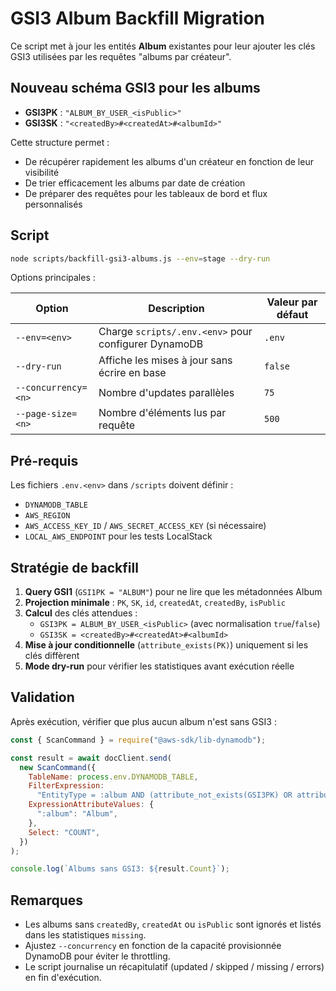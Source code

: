# GSI3 Album Backfill Migration

Ce script met à jour les entités **Album** existantes pour leur ajouter les clés GSI3 utilisées par les requêtes "albums par créateur".

## Nouveau schéma GSI3 pour les albums

- **GSI3PK** : `"ALBUM_BY_USER_<isPublic>"`
- **GSI3SK** : `"<createdBy>#<createdAt>#<albumId>"`

Cette structure permet :

- De récupérer rapidement les albums d'un créateur en fonction de leur visibilité
- De trier efficacement les albums par date de création
- De préparer des requêtes pour les tableaux de bord et flux personnalisés

## Script

```bash
node scripts/backfill-gsi3-albums.js --env=stage --dry-run
```

Options principales :

| Option              | Description                                          | Valeur par défaut |
| ------------------- | ---------------------------------------------------- | ----------------- |
| `--env=<env>`       | Charge `scripts/.env.<env>` pour configurer DynamoDB | `.env`            |
| `--dry-run`         | Affiche les mises à jour sans écrire en base         | `false`           |
| `--concurrency=<n>` | Nombre d'updates parallèles                          | `75`              |
| `--page-size=<n>`   | Nombre d'éléments lus par requête                    | `500`             |

## Pré-requis

Les fichiers `.env.<env>` dans `/scripts` doivent définir :

- `DYNAMODB_TABLE`
- `AWS_REGION`
- `AWS_ACCESS_KEY_ID` / `AWS_SECRET_ACCESS_KEY` (si nécessaire)
- `LOCAL_AWS_ENDPOINT` pour les tests LocalStack

## Stratégie de backfill

1. **Query GSI1** (`GSI1PK = "ALBUM"`) pour ne lire que les métadonnées Album
2. **Projection minimale** : `PK`, `SK`, `id`, `createdAt`, `createdBy`, `isPublic`
3. **Calcul** des clés attendues :
   - `GSI3PK = ALBUM_BY_USER_<isPublic>` (avec normalisation `true`/`false`)
   - `GSI3SK = <createdBy>#<createdAt>#<albumId>`
4. **Mise à jour conditionnelle** (`attribute_exists(PK)`) uniquement si les clés diffèrent
5. **Mode dry-run** pour vérifier les statistiques avant exécution réelle

## Validation

Après exécution, vérifier que plus aucun album n'est sans GSI3 :

```javascript
const { ScanCommand } = require("@aws-sdk/lib-dynamodb");

const result = await docClient.send(
  new ScanCommand({
    TableName: process.env.DYNAMODB_TABLE,
    FilterExpression:
      "EntityType = :album AND (attribute_not_exists(GSI3PK) OR attribute_not_exists(GSI3SK))",
    ExpressionAttributeValues: {
      ":album": "Album",
    },
    Select: "COUNT",
  })
);

console.log(`Albums sans GSI3: ${result.Count}`);
```

## Remarques

- Les albums sans `createdBy`, `createdAt` ou `isPublic` sont ignorés et listés dans les statistiques `missing`.
- Ajustez `--concurrency` en fonction de la capacité provisionnée DynamoDB pour éviter le throttling.
- Le script journalise un récapitulatif (updated / skipped / missing / errors) en fin d'exécution.

